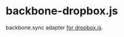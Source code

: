 backbone-dropbox.js
===================

backbone.sync adapter [for dropbox.js](https://github.com/dropbox/dropbox-js).



